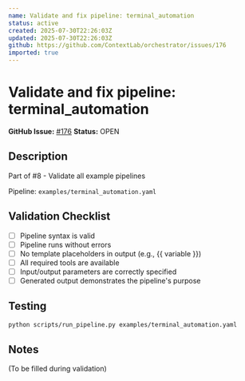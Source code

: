 ```yaml
---
name: Validate and fix pipeline: terminal_automation
status: active
created: 2025-07-30T22:26:03Z
updated: 2025-07-30T22:26:03Z
github: https://github.com/ContextLab/orchestrator/issues/176
imported: true
---
```


# Validate and fix pipeline: terminal_automation

**GitHub Issue:** [#176](https://github.com/ContextLab/orchestrator/issues/176)
**Status:** OPEN

## Description

Part of #8 - Validate all example pipelines

Pipeline: `examples/terminal_automation.yaml`

## Validation Checklist
- [ ] Pipeline syntax is valid
- [ ] Pipeline runs without errors
- [ ] No template placeholders in output (e.g., {{ variable }})
- [ ] All required tools are available
- [ ] Input/output parameters are correctly specified
- [ ] Generated output demonstrates the pipeline's purpose

## Testing
```bash
python scripts/run_pipeline.py examples/terminal_automation.yaml
```

## Notes
(To be filled during validation)